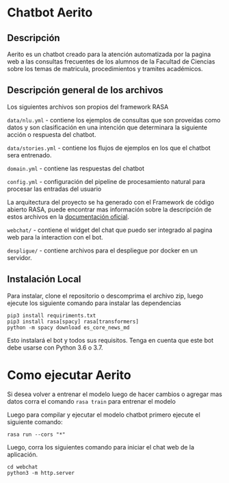 # Chatbot Aerito

## Descripción

Aerito es un chatbot creado para la atención automatizada por la pagina web a las consultas frecuentes de los alumnos de la Facultad de Ciencias sobre los temas de matricula, procedimientos y tramites académicos.

## Descripción general de los archivos

Los siguientes archivos son propios del framework RASA

`data/nlu.yml` - contiene los ejemplos de consultas que son proveídas como datos y son clasificación en una intención que determinara la siguiente acción o respuesta del chatbot.

`data/stories.yml` - contiene los flujos de ejemplos en los que el chatbot sera entrenado.

`domain.yml` - contiene las respuestas del chatbot

`config.yml` - configuración del pipeline de procesamiento natural para procesar las entradas del usuario

La arquitectura del proyecto se ha generado con el Framework de código abierto RASA, puede encontrar mas información sobre la descripción de estos archivos en la [documentación oficial](https://rasa.com/docs/rasa/training-data-format).

`webchat/` - contiene el widget del chat que puedo ser integrado al pagina web para la interaction con el bot.

`despligue/` - contiene archivos para el despliegue por docker en un servidor.

## Instalación Local

Para instalar, clone el repositorio o descomprima el archivo zip, luego ejecute los siguiente comando para instalar las dependencias

```
pip3 install requiriments.txt
pip3 install rasa[spacy] rasa[transformers]
python -m spacy download es_core_news_md
```

Esto instalará el bot y todos sus requisitos. Tenga en cuenta que este bot debe usarse con Python 3.6 o 3.7.

# Como ejecutar Aerito

Si desea volver a entrenar el modelo luego de hacer cambios o agregar mas datos corra el comando `rasa train` para entrenar el modelo

Luego para compilar y ejecutar el modelo chatbot primero ejecute el siguiente comando:

```
rasa run --cors "*"
```

Luego, corra los siguientes comando para iniciar el chat web de la aplicación.

```
cd webchat
python3 -m http.server
```
